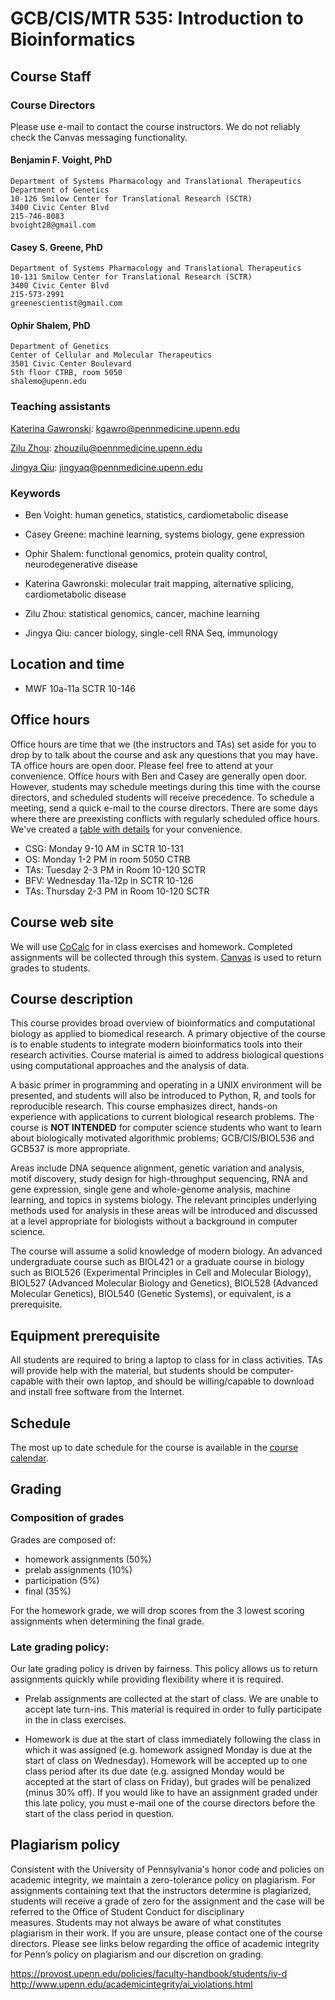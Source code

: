 # GCB/CIS/MTR 535: Introduction to Bioinformatics

## Course Staff

### Course Directors

Please use e-mail to contact the course instructors.
We do not reliably check the Canvas messaging functionality.

#### Benjamin F. Voight, PhD
    Department of Systems Pharmacology and Translational Therapeutics
    Department of Genetics
    10-126 Smilow Center for Translational Research (SCTR)
    3400 Civic Center Blvd
    215-746-8083
    bvoight28@gmail.com

#### Casey S. Greene, PhD
    Department of Systems Pharmacology and Translational Therapeutics
    10-131 Smilow Center for Translational Research (SCTR)
    3400 Civic Center Blvd
    215-573-2991
    greenescientist@gmail.com

#### Ophir Shalem, PhD
    Department of Genetics
    Center of Cellular and Molecular Therapeutics
    3501 Civic Center Boulevard
    5th floor CTRB, room 5050
    shalemo@upenn.edu

### Teaching assistants

[Katerina Gawronski](mailto:kgawro@pennmedicine.upenn.edu): kgawro@pennmedicine.upenn.edu 

[Zilu Zhou](mailto:zhouzilu@pennmedicine.upenn.edu): zhouzilu@pennmedicine.upenn.edu 

[Jingya Qiu](mailto:jingyaq@pennmedicine.upenn.edu): jingyaq@pennmedicine.upenn.edu

### Keywords

* Ben Voight: human genetics, statistics, cardiometabolic disease
* Casey Greene: machine learning, systems biology, gene expression
* Ophir Shalem: functional genomics, protein quality control, neurodegenerative disease

* Katerina Gawronski: molecular trait mapping, alternative splicing, cardiometabolic disease
* Zilu Zhou: statistical genomics, cancer, machine learning
* Jingya Qiu: cancer biology, single-cell RNA Seq, immunology

## Location and time

* MWF 10a-11a SCTR 10-146

## Office hours

Office hours are time that we (the instructors and TAs) set aside for you to 
drop by to talk about the course and ask any questions that you may have.
TA office hours are open door. Please feel free to attend at your convenience.
Office hours with Ben and Casey are generally open door. However, students may
schedule meetings during this time with the course directors, and scheduled
students will receive precedence. To schedule a meeting, send a quick e-mail to
the course directors. There are some days where there are preexisting conflicts
with regularly scheduled office hours. We've created a [table with details](https://github.com/greenelab/GCB535/blob/master/OfficeHours.md)
for your convenience.

* CSG: Monday 9-10 AM in SCTR 10-131
* OS: Monday 1-2 PM in room 5050 CTRB
* TAs: Tuesday 2-3 PM in Room 10-120 SCTR
* BFV: Wednesday 11a-12p in SCTR 10-126
* TAs: Thursday 2-3 PM in Room 10-120 SCTR

## Course web site

We will use [CoCalc](https://cocalc.com/) for in class exercises
and homework. Completed assignments will be collected through this system.
[Canvas](https://upenn.instructure.com/) is used to return grades to students.

## Course description

This course provides broad overview of bioinformatics and computational biology
as applied to biomedical research. A primary objective of the course is to
enable students to integrate modern bioinformatics tools into their research
activities. Course material is aimed to address biological questions using
computational approaches and the analysis of data.

A basic primer in programming and operating in a UNIX environment will be
presented, and students will also be introduced to Python, R, and tools for
reproducible research. This course emphasizes direct, hands-on experience with
applications to current biological research problems. The course is **NOT
INTENDED** for computer science students who want to learn about biologically
motivated algorithmic problems; GCB/CIS/BIOL536 and GCB537 is more appropriate.

Areas include DNA sequence alignment, genetic variation and analysis, motif
discovery, study design for high-throughput sequencing, RNA and gene expression,
single gene and whole-genome analysis, machine learning, and topics in systems
biology. The relevant principles underlying methods used for analysis in these
areas will be introduced and discussed at a level appropriate for biologists
without a background in computer science.

The course will assume a solid knowledge of modern biology. An advanced
undergraduate course such as BIOL421 or a graduate course in biology such as
BIOL526 (Experimental Principles in Cell and Molecular Biology), BIOL527
(Advanced Molecular Biology and Genetics), BIOL528 (Advanced Molecular
Genetics), BIOL540 (Genetic Systems), or equivalent, is a prerequisite.

## Equipment prerequisite

All students are required to bring a laptop to class for in class activities.
TAs will provide help with the material, but students should be computer-capable
with their own laptop, and should be willing/capable to download and install
free software from the Internet.

## Schedule

The most up to date schedule for the course is available in the [course
calendar](https://github.com/greenelab/GCB535/blob/master/Course_Calendar.md).

## Grading

### Composition of grades

Grades are composed of:

* homework assignments (50%)
* prelab assignments (10%)
* participation (5%)
* final (35%)

For the homework grade, we will drop scores from the 3 lowest scoring
assignments when determining the final grade.

### Late grading policy:

Our late grading policy is driven by fairness. This policy allows us to
return assignments quickly while providing flexibility where it is required.

* Prelab assignments are collected at the start of class. We are unable to
accept late turn-ins. This material is required in order to fully participate
in the in class exercises.

* Homework is due at the start of class immediately following the class in which
it was assigned (e.g. homework assigned Monday is due at the start of class on
Wednesday). Homework will be accepted up to one class period after its due date
(e.g. assigned Monday would be accepted at the start of class on Friday), but
grades will be penalized (minus 30% off). If you would like to have an
assignment graded under this late policy, you must e-mail one of the course
directors before the start of the class period in question.

## Plagiarism policy

Consistent with the University of Pennsylvania's honor code and policies on
academic integrity, we maintain a zero-tolerance policy on plagiarism. For
assignments containing text that the instructors determine is plagiarized,
students will receive a grade of zero for the assignment and the case will be
referred to the Office of Student Conduct for disciplinary measures. Students
may not always be aware of what constitutes plagiarism in their work. If you are
unsure, please contact one of the course directors. Please see links below
regarding the office of academic integrity for Penn’s policy on plagiarism and
our discretion on grading.

https://provost.upenn.edu/policies/faculty-handbook/students/iv-d
http://www.upenn.edu/academicintegrity/ai_violations.html
